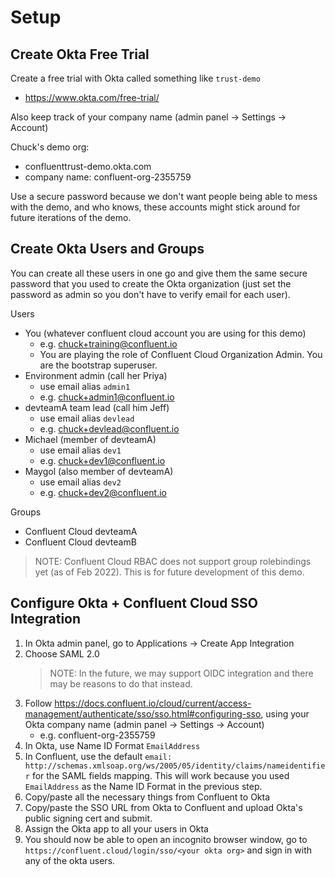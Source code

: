 # Setup

## Create Okta Free Trial

Create a free trial with Okta called something like `trust-demo`
- https://www.okta.com/free-trial/

Also keep track of your company name (admin panel -> Settings -> Account)

Chuck's demo org:
- confluenttrust-demo.okta.com
- company name: confluent-org-2355759

Use a secure password because we don't want people being able to mess with the demo, and who knows, these accounts might stick around for future iterations of the demo.

## Create Okta Users and Groups

You can create all these users in one go and give them the same secure password that you used to create the Okta organization (just set the password as admin so you don't have to verify email for each user).

Users
- You (whatever confluent cloud account you are using for this demo)
  - e.g. chuck+training@confluent.io
  - You are playing the role of Confluent Cloud Organization Admin. You are the bootstrap superuser.
- Environment admin (call her Priya)
  - use email alias `admin1`
  - e.g. chuck+admin1@confluent.io
- devteamA team lead (call him Jeff)
  - use email alias `devlead`
  - e.g. chuck+devlead@confluent.io
- Michael (member of devteamA)
  - use email alias `dev1`
  - e.g. chuck+dev1@confluent.io
- Maygol (also member of devteamA)
  - use email alias `dev2`
  - e.g. chuck+dev2@confluent.io

Groups
- Confluent Cloud devteamA
- Confluent Cloud devteamB

> NOTE: Confluent Cloud RBAC does not support group rolebindings yet (as of Feb 2022). This is for future development of this demo.

## Configure Okta + Confluent Cloud SSO Integration


1. In Okta admin panel, go to Applications -> Create App Integration
2. Choose SAML 2.0 
    > NOTE: In the future, we may support OIDC integration and there may be reasons to do that instead.
3. Follow https://docs.confluent.io/cloud/current/access-management/authenticate/sso/sso.html#configuring-sso, using your Okta company name (admin panel -> Settings -> Account)
    - e.g. confluent-org-2355759
4. In Okta, use Name ID Format `EmailAddress`
5. In Confluent, use the default `email: http://schemas.xmlsoap.org/ws/2005/05/identity/claims/nameidentifier` for the SAML fields mapping. This will work because you used `EmailAddress` as the Name ID Format in the previous step.
6. Copy/paste all the necessary things from Confluent to Okta
7. Copy/paste the SSO URL from Okta to Confluent and upload Okta's public signing cert and submit.
8. Assign the Okta app to all your users in Okta
9. You should now be able to open an incognito browser window, go to `https://confluent.cloud/login/sso/<your okta org>` and sign in with any of the okta users.

